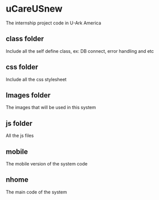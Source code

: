 # uCareUSnew
The internship project code in U-Ark America

## class folder 
Include all the self define class, ex: DB connect, error handling and etc

## css folder
Include all the css stylesheet

## Images folder
The images that will be used in this system

## js folder
All the js files

## mobile
The mobile version of the system code

## nhome
The main code of the system 
